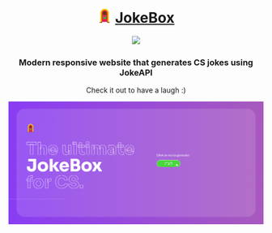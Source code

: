 
<div align="center">
  <h1>
      <img src="src/logo.png" alt="JokeBox Icon" height="28px">
      <a href="https://maggyprotasio.github.io/JokeBox/">JokeBox</a>
  </h1>
  <a href="https://maggyprotasio.github.io/JokeBox/">
      <img src="https://img.shields.io/badge/Created-June%202022-darkviolet">
   </a>
  <h3>Modern responsive website that generates CS jokes using JokeAPI</h3>
  <p>Check it out to have a laugh :) </p>
  <a href="https://maggyprotasio.github.io/JokeBox/">
      <img src="src/screenshot1.jpg">
  </a>
  
</div>
